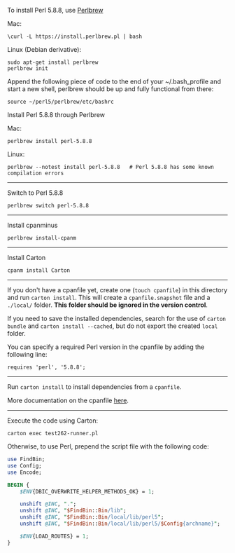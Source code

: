 To install Perl 5.8.8, use [Perlbrew](https://perlbrew.pl/)

Mac:

`\curl -L https://install.perlbrew.pl | bash`

Linux (Debian derivative):

```
sudo apt-get install perlbrew
perlbrew init
```

Append the following piece of code to the end of your ~/.bash_profile and start a
new shell, perlbrew should be up and fully functional from there:

`source ~/perl5/perlbrew/etc/bashrc`

Install Perl 5.8.8 through Perlbrew

Mac:

`perlbrew install perl-5.8.8`

Linux:

`perlbrew --notest install perl-5.8.8   # Perl 5.8.8 has some known compilation errors`

---

Switch to Perl 5.8.8

`perlbrew switch perl-5.8.8`

---

Install cpanminus

`perlbrew install-cpanm`

---

Install Carton

`cpanm install Carton`

---

If you don't have a cpanfile yet, create one (`touch cpanfile`) in this directory and run `carton install`. This will create a `cpanfile.snapshot` file and a `./local/` folder. **This folder should be ignored in the version control**.

If you need to save the installed dependencies, search for the use of `carton bundle` and `carton install --cached`, but do not export the created `local` folder.

You can specify a required Perl version in the cpanfile by adding the following line:

`requires 'perl', '5.8.8';`

---

Run `carton install` to install dependencies from a `cpanfile`.

More documentation on the cpanfile [here](https://metacpan.org/pod/distribution/Module-CPANfile/lib/cpanfile.pod).

---

Execute the code using Carton:

`carton exec test262-runner.pl`

Otherwise, to use Perl, prepend the script file with the following code:

```perl
use FindBin;
use Config;
use Encode;

BEGIN {
    $ENV{DBIC_OVERWRITE_HELPER_METHODS_OK} = 1;

    unshift @INC, ".";
    unshift @INC, "$FindBin::Bin/lib";
    unshift @INC, "$FindBin::Bin/local/lib/perl5";
    unshift @INC, "$FindBin::Bin/local/lib/perl5/$Config{archname}";

    $ENV{LOAD_ROUTES} = 1;
}
```
